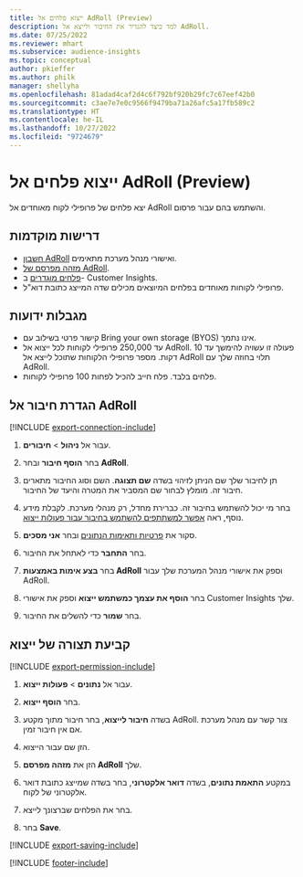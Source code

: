 ```yaml
---
title: ייצוא פלחים אל AdRoll‏ (Preview)
description: למד כיצד להגדיר את החיבור ולייצא אל AdRoll.
ms.date: 07/25/2022
ms.reviewer: mhart
ms.subservice: audience-insights
ms.topic: conceptual
author: pkieffer
ms.author: philk
manager: shellyha
ms.openlocfilehash: 81adad4caf2d4c6f792bf920b29fc7c67eef42b0
ms.sourcegitcommit: c3ae7e7e0c9566f9479ba71a26afc5a17fb589c2
ms.translationtype: HT
ms.contentlocale: he-IL
ms.lasthandoff: 10/27/2022
ms.locfileid: "9724679"
---
```

# <a name="export-segments-to-adroll-preview"></a>ייצוא פלחים אל AdRoll‏ (Preview)

יצא פלחים של פרופילי לקוח מאוחדים אל AdRoll והשתמש בהם עבור פרסום.

## <a name="prerequisites"></a>‏‫דרישות מוקדמות‬

- [חשבון AdRoll](https://www.adroll.com/) ואישורי מנהל מערכת מתאימים.
- [מזהה מפרסם של AdRoll](https://help.adroll.com/hc/articles/212011838-Advertiser-Profiles).
- [פלחים מוגדרים](segments.md) ב- Customer Insights.
- פרופילי לקוחות מאוחדים בפלחים המיוצאים מכילים שדה המייצג כתובת דוא"ל.

## <a name="known-limitations"></a>‏‫מגבלות ידועות‬

- קישור פרטי בשילוב עם Bring your own storage ‏(BYOS) אינו נתמך.
- עד 250,000 פרופילי לקוחות לכל ייצוא אל AdRoll. פעולה זו עשויה להימשך עד 10 דקות. מספר פרופילי הלקוחות שתוכל לייצא אל AdRoll תלוי בחוזה שלך עם AdRoll.
- פלחים בלבד. פלח חייב להכיל לפחות 100 פרופילי לקוחות.

## <a name="set-up-connection-to-adroll"></a>הגדרת חיבור אל AdRoll

[!INCLUDE [export-connection-include](includes/export-connection-admn.md)]

1. עבור אל **ניהול** > **חיבורים**.

1. בחר **הוסף חיבור** ובחר **AdRoll**.

1. תן לחיבור שלך שם הניתן לזיהוי בשדה **שם תצוגה**. השם וסוג החיבור מתארים חיבור זה. מומלץ לבחור שם המסביר את המטרה והיעד של החיבור.

1. בחר מי יכול להשתמש בחיבור זה. כברירת מחדל, רק מנהלי מערכת. לקבלת מידע נוסף, ראה [אפשר למשתתפים להשתמש בחיבור עבור פעולות ייצוא](connections.md#allow-contributors-to-use-a-connection-for-exports).

1. סקור את [פרטיות ותאימות הנתונים](connections.md#data-privacy-and-compliance) ובחר **אני מסכים**.

1. בחר **התחבר** כדי לאתחל את החיבור.

1. בחר **בצע אימות באמצעות AdRoll** וספק את אישורי מנהל המערכת שלך עבור AdRoll.

1. בחר **הוסף את עצמך כמשתמש ייצוא** וספק את אישורי Customer Insights שלך.

1. בחר **שמור** כדי להשלים את החיבור.

## <a name="configure-an-export"></a>קביעת תצורה של ייצוא

[!INCLUDE [export-permission-include](includes/export-permission.md)]

1. עבור אל **נתונים** > **פעולות ייצוא**.

1. בחר **הוסף ייצוא**.

1. בשדה **חיבור לייצוא**, בחר חיבור מתוך מקטע AdRoll. צור קשר עם מנהל מערכת אם אין חיבור זמין.

1. הזן שם עבור הייצוא.

1. הזן את **מזהה מפרסם AdRoll** שלך.

1. במקטע **התאמת נתונים**, בשדה **דואר אלקטרוני**, בחר בשדה שמייצג כתובת דואר אלקטרוני של לקוח.

1. בחר את הפלחים שברצונך לייצא.

1. בחר **Save**.

[!INCLUDE [export-saving-include](includes/export-saving.md)]

[!INCLUDE [footer-include](includes/footer-banner.md)]
